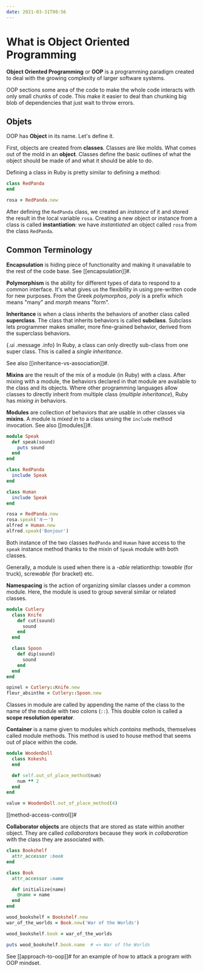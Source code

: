 ```yaml
---
date: 2021-03-31T08:56
---
```


# What is Object Oriented Programming

**Object Oriented Programming** or **OOP** is a programming paradigm created to
deal with the growing complexity of larger software systems.

OOP sections some area of the code to make the whole code interacts with only
small chunks of code. This make it easier to deal than chunking big blob of
dependencies that just wait to throw errors.

## Objets

OOP has **Object** in its name. Let's define it.

First, objects are created from **classes**. Classes are like molds. What
comes out of the mold in an **object**. Classes define the basic outlines
of what the object should be made of and what it should be able to do.

Defining a class in Ruby is pretty similar to defining a method:

```ruby
class RedPanda
end

rosa = RedPanda.new
```

After defining the `RedPanda` class, we created an _instance_ of it and
stored the result in the local variable `rosa`. Creating a new object or
instance from a class is called **instantiation**: we have _instantiated_
an object called `rosa` from the class `RedPanda`.

## Common Terminology

**Encapsulation** is hiding piece of functionality and making it unavailable to
the rest of the code base. See [[encapsulation]]#.

**Polymorphism** is the ability for different types of data to respond to a
common interface. It's what gives us the flexibility in using pre-written code
for new purposes. From the Greek _polymorphos_, _poly_ is a prefix which means
"many" and _morph_ means "form".

**Inheritance** is when a class inherits the behaviors of another class called
**superclass**. The class that inherits behaviors is called **subclass**.
Subclass lets programmer makes smaller, more fine-grained behavior,
derived from the superclass behaviors.

{.ui .message .info}
In Ruby, a class can only directly sub-class from one super class. This is
called a _single inheritance_.

See also [[inheritance-vs-association]]#.

**Mixins** are the result of the mix of a module (in Ruby) with a class. After
mixing with a module, the behaviors declared in that module are available to
the class and its objects. Where other programming languages allow classes
to directly inherit from multiple class (_multiple inheritance_), Ruby has
_mixing in_ behaviors.

**Modules** are collection of behaviors that are usable in other classes via
**mixins**. A module is _mixed in_ to a class unsing the `include` method
invocation. See also [[modules]]#.

```ruby
module Speak
  def speak(sound)
    puts sound
  end
end

class RedPanda
  include Speak
end

class Human
  include Speak
end

rosa = RedPanda.new
rosa.speak('キー')
alfred = Human.new
alfred.speak('Bonjour')
```

Both instance of the two classes `RedPanda` and `Human` have access to the
`speak` instance method thanks to the mixin of `Speak` module with both
classes.

Generally, a module is used when there is a _-able_ relationthip:
tow*able* (for truck), screw*able* (for bracket) etc.

**Namespacing** is the action of organizing similar classes under a common
module. Here, the module is used to group several similar or related classes.

```ruby
module Cutlery
  class Knife
    def cut(sound)
      sound
    end
  end

  class Spoon
    def dip(sound)
      sound
    end
  end
end

opinel = Cutlery::Knife.new
fleur_absinthe = Cutlery::Spoon.new
```

Classes in module are called by appending the name of the class to the name of
the module with two colons (`::`). This double colon is called a **scope
resolution operator**.

**Container** is a name given to modules which _contains_ methods, themselves
called module methods. This method is used to house method that seems out of
place within the code.

```ruby
module WoodenDoll
  class Kokeshi
  end

  def self.out_of_place_method(num)
    num ** 2
  end
end

value = WoodenDoll.out_of_place_method(4)
```

[[method-access-control]]#

**Collaborator objects** are objects that are stored as state within another
object. They are called _collaborators_ because they work in _collaboration_
with the class they are associated with.

```ruby
class Bookshelf
  attr_accessor :book
end

class Book
  attr_accessor :name

  def initialize(name)
    @name = name
  end
end

wood_bookshelf = Bookshelf.new
war_of_the_worlds = Book.new('War of the Worlds')

wood_bookshelf.book = war_of_the_worlds

puts wood_bookshelf.book.name  # => War of the Worlds
```

See [[approach-to-oop]]# for an example of how to attack a program with OOP
mindset.
